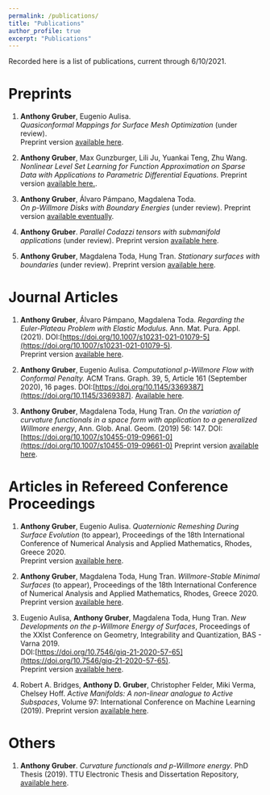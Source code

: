 ```yaml
---
permalink: /publications/
title: "Publications"
author_profile: true
excerpt: "Publications"
---
```


Recorded here is a list of publications, current through 6/10/2021.

# Preprints
1.  **Anthony Gruber**, Eugenio Aulisa.  
    *Quasiconformal Mappings for Surface Mesh Optimization* (under review).  
    Preprint version [available here](/files/preprints/QC_paper).

1.  **Anthony Gruber**, Max Gunzburger, Lili Ju, Yuankai Teng, Zhu Wang.  
    *Nonlinear Level Set Learning for Function Approximation on Sparse Data with Applications to Parametric Differential Equations.*  Preprint version [available here.](https://arxiv.org/pdf/2104.14072.pdf).

1.  **Anthony Gruber**, Álvaro Pámpano, Magdalena Toda.  
    *On p-Willmore Disks with Boundary Energies* (under review).
    Preprint version [available eventually](/files/preprints/p-Willmore-disks).

1.  **Anthony Gruber**.  *Parallel Codazzi tensors with submanifold applications* (under review).
    Preprint version [available here](https://arxiv.org/abs/2004.03103#).

1.  **Anthony Gruber**, Magdalena Toda, Hung Tran.
    *Stationary surfaces with boundaries* (under review).
    Preprint version [available here](https://arxiv.org/abs/1912.07103).

# Journal Articles
1.  **Anthony Gruber**, Álvaro Pámpano, Magdalena Toda.
    *Regarding the Euler-Plateau Problem with Elastic Modulus.* Ann. Mat. Pura. Appl. (2021).
    DOI:[https://doi.org/10.1007/s10231-021-01079-5](https://doi.org/10.1007/s10231-021-01079-5).  
    Preprint version [available here](https://arxiv.org/abs/2010.00149#).

1.  **Anthony Gruber**, Eugenio Aulisa.
    *Computational p-Willmore Flow with Conformal Penalty.* ACM Trans. Graph. 39, 5, Article 161 (September 2020), 16 pages. DOI:[https://doi.org/10.1145/3369387](https://doi.org/10.1145/3369387).
    [Available here](https://dl.acm.org/doi/10.1145/3369387?cid=99659571076).

1.  **Anthony Gruber**, Magdalena Toda, Hung Tran.
    *On the variation of curvature functionals in a space form with application to a generalized Willmore energy*, Ann. Glob. Anal. Geom. (2019) 56: 147.
    DOI:[https://doi.org/10.1007/s10455-019-09661-0](https://doi.org/10.1007/s10455-019-09661-0)
    Preprint version [available here](https://arxiv.org/abs/1905.01759#).

# Articles in Refereed Conference Proceedings
1.  **Anthony Gruber**, Eugenio Aulisa.
    *Quaternionic Remeshing During Surface Evolution* (to appear), Proceedings of the 18th International Conference of Numerical Analysis and Applied Mathematics, Rhodes, Greece 2020.  
    Preprint version [available here](/files/preprints/QRDSE.pdf).

1.  **Anthony Gruber**, Magdalena Toda, Hung Tran.
    *Willmore-Stable Minimal Surfaces* (to appear), Proceedings of the 18th International Conference of Numerical Analysis and Applied Mathematics, Rhodes, Greece 2020.  
    Preprint version [available here](/files/preprints/WSMS.pdf).

1.  Eugenio Aulisa, **Anthony Gruber**, Magdalena Toda, Hung Tran.
    *New Developments on the p-Willmore Energy of Surfaces*,
    Proceedings of the XXIst Conference on Geometry, Integrability and Quantization, BAS - Varna 2019.  
    DOI:[https://doi.org/10.7546/giq-21-2020-57-65](https://doi.org/10.7546/giq-21-2020-57-65).  
    Preprint version [available here](/files/preprints/PWillmoreGIQ.pdf).

1.  Robert A. Bridges, **Anthony D. Gruber**, Christopher Felder, Miki Verma, Chelsey Hoff.
    *Active Manifolds: A non-linear analogue to Active Subspaces*,
    Volume 97: International Conference on Machine Learning (2019).
    Preprint version [available here](https://arxiv.org/abs/1904.13386#).

# Others
1.  **Anthony Gruber**.  *Curvature functionals and p-Willmore energy*.  PhD Thesis (2019).
    TTU Electronic Thesis and Dissertation Repository,
    [available here](https://ttu-ir.tdl.org/handle/2346/85351#).
